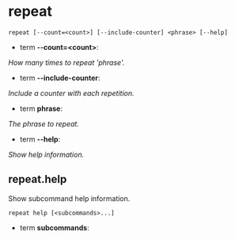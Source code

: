 # repeat

<!-- Generated by swift-argument-parser -->

```
repeat [--count=<count>] [--include-counter] <phrase> [--help]
```

- term **--count=\<count\>**:

*How many times to repeat 'phrase'.*


- term **--include-counter**:

*Include a counter with each repetition.*


- term **phrase**:

*The phrase to repeat.*


- term **--help**:

*Show help information.*


## repeat.help

Show subcommand help information.

```
repeat help [<subcommands>...] 
```

- term **subcommands**:





